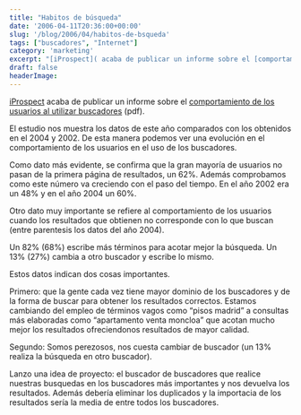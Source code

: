 ```yaml
---
title: "Habitos de búsqueda"
date: '2006-04-11T20:36:00+00:00'
slug: '/blog/2006/04/habitos-de-bsqueda'
tags: ["buscadores", "Internet"]
category: 'marketing'
excerpt: "[iProspect]( acaba de publicar un informe sobre el [comportamiento de los usuarios al utilizar buscadores]("
draft: false
headerImage:
---
```

[iProspect](http://www.iprospect.com) acaba de publicar un informe sobre el [comportamiento de los usuarios al utilizar buscadores](http://www.iprospect.com/premiumPDFs/WhitePaper_2006_SearchEngineUserBehavior.pdf) (pdf).

El estudio nos muestra los datos de este año comparados con los obtenidos en el 2004 y 2002. De esta manera podemos ver una evolución en el comportamiento de los usuarios en el uso de los buscadores.

Como dato más evidente, se confirma que la gran mayoría de usuarios no pasan de la primera página de resultados, un 62%. Además comprobamos como este número va creciendo con el paso del tiempo. En el año 2002 era un 48% y en el año 2004 un 60%.

Otro dato muy importante se refiere al comportamiento de los usuarios cuando los resultados que obtienen no corresponde con lo que buscan (entre parentesis los datos del año 2004).

Un 82% (68%) escribe más términos para acotar mejor la búsqueda. Un 13% (27%) cambia a otro buscador y escribe lo mismo.

Estos datos indican dos cosas importantes.

Primero: que la gente cada vez tiene mayor dominio de los buscadores y de la forma de buscar para obtener los resultados correctos. Estamos cambiando del empleo de términos vagos como “pisos madrid” a consultas más elaboradas como “apartamento venta moncloa” que acotan mucho mejor los resultados ofreciendonos resultados de mayor calidad.

Segundo: Somos perezosos, nos cuesta cambiar de buscador (un 13% realiza la búsqueda en otro buscador).

Lanzo una idea de proyecto: el buscador de buscadores que realice nuestras busquedas en los buscadores más importantes y nos devuelva los resultados. Además debería eliminar los duplicados y la importacia de los resultados sería la media de entre todos los buscadores.
